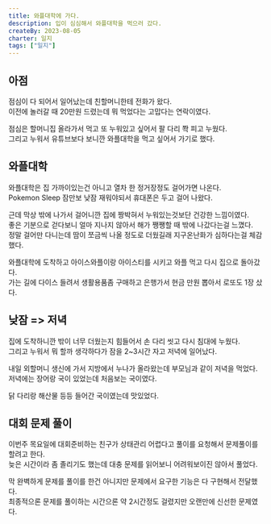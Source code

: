 ```yaml
---
title: 와플대학에 가다.
description: 입이 심심해서 와플대학을 먹으러 갔다.
createBy: 2023-08-05
charter: 일지
tags: ["일지"]
---
```


## 아점

점심이 다 되어서 일어났는데 친할머니한테 전화가 왔다.  
이전에 놀러갈 때 20만원 드렸는데 뭐 먹었다는 고맙다는 연락이였다.

점심은 할머니집 올라가서 먹고 또 누워있고 싶어서 팔 다리 쫙 피고 누웠다.  
그리고 누워서 유튜브보다 보니깐 와플대학을 먹고 싶어서 가기로 했다.

## 와플대학

와플대학은 집 가까이있는건 아니고 열차 한 정거장정도 걸어가면 나온다.  
Pokemon Sleep 잠만보 낮잠 재워야되서 휴대폰은 두고 걸어 나왔다.

근데 막상 밖에 나가서 걸어니깐 집에 짱박혀서 누워있는것보단 건강한 느낌이였다.  
좋은 기분으로 걷다보니 얼마 지나지 않아서 해가 쨍쨍할 때 밖에 나갔다는걸 느꼈다.  
정말 걸어만 다니는데 땀이 쪼금씩 나올 정도로 더웠길래 지구온난화가 심하다는걸 체감했다.

와플대학에 도착하고 아이스와플이랑 아이스티를 시키고 와플 먹고 다시 집으로 돌아갔다.  
가는 길에 다이스 들려서 생활용품좀 구매하고 은행가서 현금 만원 뽑아서 로또도 1장 샀다.

## 낮잠 => 저녁

집에 도착하니깐 밖이 너무 더웠는지 힘들어서 손 다리 씻고 다시 침대에 누웠다.  
그리고 누워서 뭐 할까 생각하다가 잠을 2~3시간 자고 저녁에 일어났다.

내일 외할머니 생신에 가서 지방에서 누나가 올라왔는데 부모님과 같이 저녁을 먹었다.  
저녁에는 장어랑 국이 있었는데 처음보는 국이였다.

닭 다리랑 해산물 등등 들어간 국이였는데 맛있었다.

## 대회 문제 풀이

이번주 목요일에 대회준비하는 친구가 상태관리 어렵다고 풀이를 요청해서 문제풀이를 할려고 한다.  
늦은 시간이라 좀 졸리기도 했는데 대충 문제를 읽어보니 어려워보이진 않아서 풀었다.

막 완벽하게 문제를 풀이를 한건 아니지만 문제에서 요구한 기능은 다 구현해서 전달했다.  
최종적으론 문제를 풀이하는 시간으론 약 2시간정도 걸렸지만 오랜만에 신선한 문제였다.
